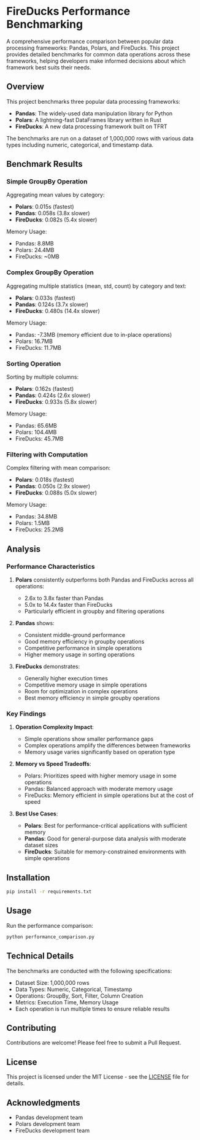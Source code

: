 # FireDucks Performance Benchmarking

A comprehensive performance comparison between popular data processing frameworks: Pandas, Polars, and FireDucks. This project provides detailed benchmarks for common data operations across these frameworks, helping developers make informed decisions about which framework best suits their needs.

## Overview

This project benchmarks three popular data processing frameworks:
- **Pandas**: The widely-used data manipulation library for Python
- **Polars**: A lightning-fast DataFrames library written in Rust
- **FireDucks**: A new data processing framework built on TFRT

The benchmarks are run on a dataset of 1,000,000 rows with various data types including numeric, categorical, and timestamp data.

## Benchmark Results

### Simple GroupBy Operation
Aggregating mean values by category:
- **Polars**: 0.015s (fastest)
- **Pandas**: 0.058s (3.8x slower)
- **FireDucks**: 0.082s (5.4x slower)

Memory Usage:
- Pandas: 8.8MB
- Polars: 24.4MB
- FireDucks: ~0MB

### Complex GroupBy Operation
Aggregating multiple statistics (mean, std, count) by category and text:
- **Polars**: 0.033s (fastest)
- **Pandas**: 0.124s (3.7x slower)
- **FireDucks**: 0.480s (14.4x slower)

Memory Usage:
- Pandas: -7.3MB (memory efficient due to in-place operations)
- Polars: 16.7MB
- FireDucks: 11.7MB

### Sorting Operation
Sorting by multiple columns:
- **Polars**: 0.162s (fastest)
- **Pandas**: 0.424s (2.6x slower)
- **FireDucks**: 0.933s (5.8x slower)

Memory Usage:
- Pandas: 65.6MB
- Polars: 104.4MB
- FireDucks: 45.7MB

### Filtering with Computation
Complex filtering with mean comparison:
- **Polars**: 0.018s (fastest)
- **Pandas**: 0.050s (2.9x slower)
- **FireDucks**: 0.088s (5.0x slower)

Memory Usage:
- Pandas: 34.8MB
- Polars: 1.5MB
- FireDucks: 25.2MB

## Analysis

### Performance Characteristics

1. **Polars** consistently outperforms both Pandas and FireDucks across all operations:
   - 2.6x to 3.8x faster than Pandas
   - 5.0x to 14.4x faster than FireDucks
   - Particularly efficient in groupby and filtering operations

2. **Pandas** shows:
   - Consistent middle-ground performance
   - Good memory efficiency in groupby operations
   - Competitive performance in simple operations
   - Higher memory usage in sorting operations

3. **FireDucks** demonstrates:
   - Generally higher execution times
   - Competitive memory usage in simple operations
   - Room for optimization in complex operations
   - Best memory efficiency in simple groupby operations

### Key Findings

1. **Operation Complexity Impact**:
   - Simple operations show smaller performance gaps
   - Complex operations amplify the differences between frameworks
   - Memory usage varies significantly based on operation type

2. **Memory vs Speed Tradeoffs**:
   - Polars: Prioritizes speed with higher memory usage in some operations
   - Pandas: Balanced approach with moderate memory usage
   - FireDucks: Memory efficient in simple operations but at the cost of speed

3. **Best Use Cases**:
   - **Polars**: Best for performance-critical applications with sufficient memory
   - **Pandas**: Good for general-purpose data analysis with moderate dataset sizes
   - **FireDucks**: Suitable for memory-constrained environments with simple operations

## Installation

```bash
pip install -r requirements.txt
```

## Usage

Run the performance comparison:
```bash
python performance_comparison.py
```

## Technical Details

The benchmarks are conducted with the following specifications:
- Dataset Size: 1,000,000 rows
- Data Types: Numeric, Categorical, Timestamp
- Operations: GroupBy, Sort, Filter, Column Creation
- Metrics: Execution Time, Memory Usage
- Each operation is run multiple times to ensure reliable results

## Contributing

Contributions are welcome! Please feel free to submit a Pull Request.

## License

This project is licensed under the MIT License - see the [LICENSE](LICENSE) file for details.

## Acknowledgments

- Pandas development team
- Polars development team
- FireDucks development team
